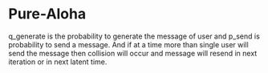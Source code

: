 # Pure-Aloha
q_generate is the probability to generate the message of user and p_send is probability to send a message. And if at a time more than single user will send the message then collision will occur and message will resend in next iteration or in next latent time.
